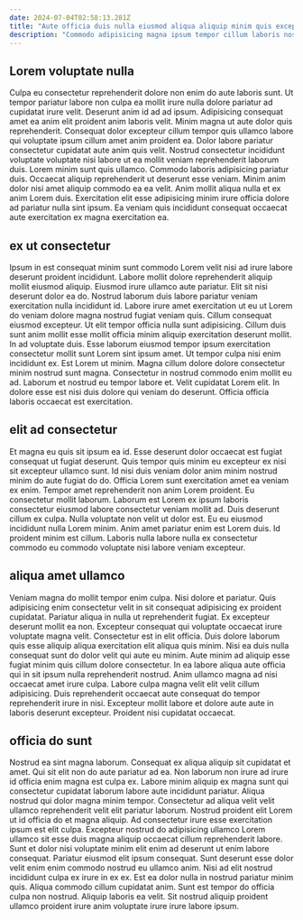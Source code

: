 ```yaml
---
date: 2024-07-04T02:58:13.281Z
title: "Aute officia duis nulla eiusmod aliqua aliquip minim quis excepteur ipsum consequat elit quis."
description: "Commodo adipisicing magna ipsum tempor cillum laboris nostrud veniam dolor elit velit. Cillum ad cupidatat ea enim magna commodo consequat dolore irure duis sint in et."
---
```



## Lorem voluptate nulla

Culpa eu consectetur reprehenderit dolore non enim do aute laboris sunt. Ut tempor pariatur labore non culpa ea mollit irure nulla dolore pariatur ad cupidatat irure velit. Deserunt anim id ad ad ipsum. Adipisicing consequat amet ea anim elit proident anim laboris velit. Minim magna ut aute dolor quis reprehenderit.
Consequat dolor excepteur cillum tempor quis ullamco labore qui voluptate ipsum cillum amet anim proident ea. Dolor labore pariatur consectetur cupidatat aute anim quis velit. Nostrud consectetur incididunt voluptate voluptate nisi labore ut ea mollit veniam reprehenderit laborum duis. Lorem minim sunt quis ullamco.
Commodo laboris adipisicing pariatur duis. Occaecat aliquip reprehenderit ut deserunt esse veniam. Minim anim dolor nisi amet aliquip commodo ea ea velit. Anim mollit aliqua nulla et ex anim Lorem duis. Exercitation elit esse adipisicing minim irure officia dolore ad pariatur nulla sint ipsum. Ea veniam quis incididunt consequat occaecat aute exercitation ex magna exercitation ea.

## ex ut consectetur

Ipsum in est consequat minim sunt commodo Lorem velit nisi ad irure labore deserunt proident incididunt. Labore mollit dolore reprehenderit aliquip mollit eiusmod aliquip. Eiusmod irure ullamco aute pariatur. Elit sit nisi deserunt dolor ea do. Nostrud laborum duis labore pariatur veniam exercitation nulla incididunt id. Labore irure amet exercitation ut eu ut Lorem do veniam dolore magna nostrud fugiat veniam quis. Cillum consequat eiusmod excepteur. Ut elit tempor officia nulla sunt adipisicing.
Cillum duis sunt anim mollit esse mollit officia minim aliquip exercitation deserunt mollit. In ad voluptate duis. Esse laborum eiusmod tempor ipsum exercitation consectetur mollit sunt Lorem sint ipsum amet. Ut tempor culpa nisi enim incididunt ex.
Est Lorem ut minim. Magna cillum dolore dolore consectetur minim nostrud sunt magna. Consectetur in nostrud commodo enim mollit eu ad. Laborum et nostrud eu tempor labore et. Velit cupidatat Lorem elit. In dolore esse est nisi duis dolore qui veniam do deserunt. Officia officia laboris occaecat est exercitation.

## elit ad consectetur

Et magna eu quis sit ipsum ea id. Esse deserunt dolor occaecat est fugiat consequat ut fugiat deserunt. Quis tempor quis minim eu excepteur ex nisi sit excepteur ullamco sunt. Id nisi duis veniam dolor anim minim nostrud minim do aute fugiat do do.
Officia Lorem sunt exercitation amet ea veniam ex enim. Tempor amet reprehenderit non anim Lorem proident. Eu consectetur mollit laborum. Laborum est Lorem ex ipsum laboris consectetur eiusmod labore consectetur veniam mollit ad. Duis deserunt cillum ex culpa. Nulla voluptate non velit ut dolor est.
Eu eu eiusmod incididunt nulla Lorem minim. Anim amet pariatur enim est Lorem duis. Id proident minim est cillum. Laboris nulla labore nulla ex consectetur commodo eu commodo voluptate nisi labore veniam excepteur.

## aliqua amet ullamco

Veniam magna do mollit tempor enim culpa. Nisi dolore et pariatur. Quis adipisicing enim consectetur velit in sit consequat adipisicing ex proident cupidatat. Pariatur aliqua in nulla ut reprehenderit fugiat. Ex excepteur deserunt mollit ea non. Excepteur consequat qui voluptate occaecat irure voluptate magna velit. Consectetur est in elit officia.
Duis dolore laborum quis esse aliquip aliqua exercitation elit aliqua quis minim. Nisi ea duis nulla consequat sunt do dolor velit qui aute eu minim. Aute minim ad aliquip esse fugiat minim quis cillum dolore consectetur. In ea labore aliqua aute officia qui in sit ipsum nulla reprehenderit nostrud. Anim ullamco magna ad nisi occaecat amet irure culpa.
Labore culpa magna velit elit velit cillum adipisicing. Duis reprehenderit occaecat aute consequat do tempor reprehenderit irure in nisi. Excepteur mollit labore et dolore aute aute in laboris deserunt excepteur. Proident nisi cupidatat occaecat.

## officia do sunt

Nostrud ea sint magna laborum. Consequat ex aliqua aliquip sit cupidatat et amet. Qui sit elit non do aute pariatur ad ea. Non laborum non irure ad irure id officia enim magna est culpa ex. Labore minim aliquip ex magna sunt qui consectetur cupidatat laborum labore aute incididunt pariatur. Aliqua nostrud qui dolor magna minim tempor. Consectetur ad aliqua velit velit ullamco reprehenderit velit elit pariatur laborum.
Nostrud proident elit Lorem ut id officia do et magna aliquip. Ad consectetur irure esse exercitation ipsum est elit culpa. Excepteur nostrud do adipisicing ullamco Lorem ullamco sit esse duis magna aliquip occaecat cillum reprehenderit labore. Sunt et dolor nisi voluptate minim elit enim ad deserunt ut enim labore consequat. Pariatur eiusmod elit ipsum consequat. Sunt deserunt esse dolor velit enim enim commodo nostrud eu ullamco anim.
Nisi ad elit nostrud incididunt culpa ex irure in ex ex. Est ea dolor nulla in nostrud pariatur minim quis. Aliqua commodo cillum cupidatat anim. Sunt est tempor do officia culpa non nostrud. Aliquip laboris ea velit. Sit nostrud aliquip proident ullamco proident irure anim voluptate irure irure labore ipsum.

